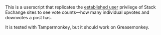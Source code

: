 This is a userscript that replicates the [established user](http://stackoverflow.com/help/privileges/established-user) privilege of Stack Exchange sites to see vote counts—how many individual upvotes and downvotes a post has.

It is tested with Tampermonkey, but it should work on Greasemonkey.
